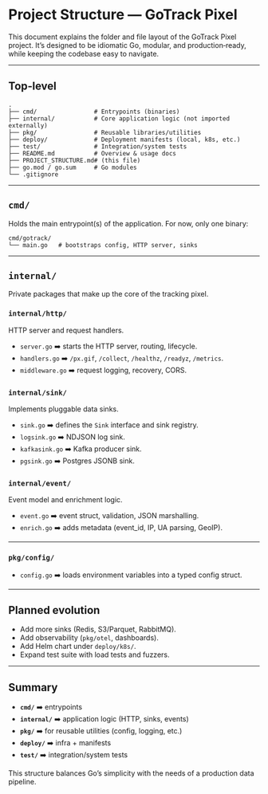 # Project Structure — GoTrack Pixel

This document explains the folder and file layout of the GoTrack Pixel project. It’s designed to be idiomatic Go, modular, and production‑ready, while keeping the codebase easy to navigate.

---

## Top‑level

```
.
├── cmd/                # Entrypoints (binaries)
├── internal/           # Core application logic (not imported externally)
├── pkg/                # Reusable libraries/utilities
├── deploy/             # Deployment manifests (local, k8s, etc.)
├── test/               # Integration/system tests
├── README.md           # Overview & usage docs
├── PROJECT_STRUCTURE.md# (this file)
├── go.mod / go.sum     # Go modules
└── .gitignore
```

---

## `cmd/`

Holds the main entrypoint(s) of the application. For now, only one binary:

```
cmd/gotrack/
└── main.go   # bootstraps config, HTTP server, sinks
```

---

## `internal/`

Private packages that make up the core of the tracking pixel.

### `internal/http/`

HTTP server and request handlers.

* `server.go` ➡️ starts the HTTP server, routing, lifecycle.
* `handlers.go` ➡️ `/px.gif`, `/collect`, `/healthz`, `/readyz`, `/metrics`.
* `middleware.go` ➡️ request logging, recovery, CORS.

### `internal/sink/`

Implements pluggable data sinks.

* `sink.go` ➡️ defines the `Sink` interface and sink registry.
* `logsink.go` ➡️ NDJSON log sink.
* `kafkasink.go` ➡️ Kafka producer sink.
* `pgsink.go` ➡️ Postgres JSONB sink.

### `internal/event/`

Event model and enrichment logic.

* `event.go` ➡️ event struct, validation, JSON marshalling.
* `enrich.go` ➡️ adds metadata (event_id, IP, UA parsing, GeoIP).

---

### `pkg/config/`

* `config.go` ➡️ loads environment variables into a typed config struct.

---

## Planned evolution

* Add more sinks (Redis, S3/Parquet, RabbitMQ).
* Add observability (`pkg/otel`, dashboards).
* Add Helm chart under `deploy/k8s/`.
* Expand test suite with load tests and fuzzers.

---

## Summary

* **`cmd/`** ➡️ entrypoints
* **`internal/`** ➡️ application logic (HTTP, sinks, events)
* **`pkg/`** ➡️ for reusable utilities (config, logging, etc.)
* **`deploy/`** ➡️ infra + manifests
* **`test/`** ➡️ integration/system tests

This structure balances Go’s simplicity with the needs of a production data pipeline.
